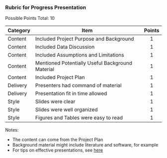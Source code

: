 ### Rubric for Progress Presentation

Possible Points Total: 10

| Category   | Item    | Points |
| -------- | ------- | :-------: |
| Content | Included Project Purpose and Background | 1 |
| Content | Included Data Discussion | 1 |
| Content | Included Assumptions and Limitations | 1 |
| Content | Mentioned Potentially Useful Background Material | 1 |
| Content | Included Project Plan | 1 |
| Delivery | Presenters had command of material | 1 |
| Delivery | Presentation fit in time allowed | 1 |
| Style | Slides were clear  | 1 |
| Style | Slides were well organized  | 1 |
| Style | Figures and Tables were easy to read  | 1 |

Notes:  
- The content can come from the Project Plan
- Background material might include literature and software, for example
- For tips on effective presentations, see [here](https://github.com/UVADS/ds6011/blob/main/09_effective_presentations.ppt)
